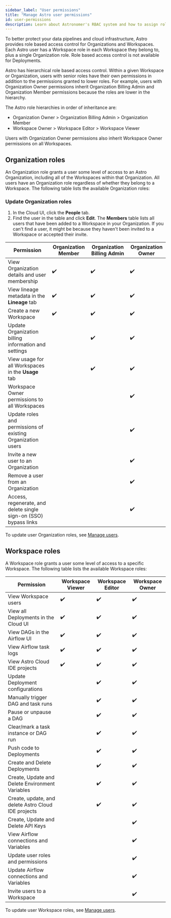 ```yaml
---
sidebar_label: "User permissions"
title: "Manage Astro user permissions"
id: user-permissions
description: Learn about Astronomer's RBAC system and how to assign roles to users.
---
```


To better protect your data pipelines and cloud infrastructure, Astro provides role based access control for Organizations and Workspaces. Each Astro user has a Workspace role in each Workspace they belong to, plus a single Organization role. Role based access control is not available for Deployments.

Astro has hierarchical role based access control. Within a given Workspace or Organization, users with senior roles have their own permissions in addition to the permissions granted to lower roles. For example, users with Organization Owner permissions inherit Organization Billing Admin and Organization Member permissions because the roles are lower in the hierarchy. 

The Astro role hierarchies in order of inheritance are: 

- Organization Owner > Organization Billing Admin > Organization Member 
- Workspace Owner > Workspace Editor > Workspace Viewer

Users with Organization Owner permissions also inherit Workspace Owner permissions on all Workspaces.

## Organization roles

An Organization role grants a user some level of access to an Astro Organization, including all of the Workspaces within that Organization. All users have an Organization role regardless of whether they belong to a Workspace. The following table lists the available Organization roles:

### Update Organization roles

1. In the Cloud UI, click the **People** tab.
2. Find the user in the table and click **Edit**. The **Members** table lists all users that have been added to a Workspace in your Organization. If you can't find a user, it might be because they haven't been invited to a Workspace or accepted their invite.

| Permission                                                       | **Organization Member** | **Organization Billing Admin** | **Organization Owner** |
| ---------------------------------------------------------------- | ----------------------- | ------------------------------ | ---------------------- |
| View Organization details and user membership                    | ✔️                       | ✔️                              | ✔️                      |
| View lineage metadata in the **Lineage** tab                     | ✔️                       | ✔️                              | ✔️                      |
| Create a new Workspace                                           | ✔️                       | ✔️                              | ✔️                      |
| Update Organization billing information and settings             |                         | ✔️                              | ✔️                      |
| View usage for all Workspaces in the **Usage** tab               |                         | ✔️                              | ✔️                      |
| Workspace Owner permissions to all Workspaces                    |                         |                                | ✔️                      |
| Update roles and permissions of existing Organization users      |                         |                                | ✔️                      |
| Invite a new user to an Organization                             |                         |                                | ✔️                      |
| Remove a user from an Organization                               |                         |                                | ✔️                      |
| Access, regenerate, and delete single sign-on (SSO) bypass links |                         |                                | ✔️                      |

To update user Organization roles, see [Manage users](add-user.md).

## Workspace roles

A Workspace role grants a user some level of access to a specific Workspace. The following table lists the available Workspace roles:

| Permission                                          | **Workspace Viewer** | **Workspace Editor** | **Workspace Owner** |
| --------------------------------------------------- | -------------------- | -------------------- | ------------------- |
| View Workspace users                                | ✔️                    | ✔️                    | ✔️                   |
| View all Deployments in the Cloud UI                | ✔️                    | ✔️                    | ✔️                   |
| View DAGs in the Airflow UI                         | ✔️                    | ✔️                    | ✔️                   |
| View Airflow task logs                              | ✔️                    | ✔️                    | ✔️                   |
| View Astro Cloud IDE projects                       | ✔️                    | ✔️                    | ✔️                   |
| Update Deployment configurations                    |                      | ✔️                    | ✔️                   |
| Manually trigger DAG and task runs                  |                      | ✔️                    | ✔️                   |
| Pause or unpause a DAG                              |                      | ✔️                    | ✔️                   |
| Clear/mark a task instance or DAG run               |                      | ✔️                    | ✔️                   |
| Push code to Deployments                            |                      | ✔️                    | ✔️                   |
| Create and Delete Deployments                       |                      | ✔️                    | ✔️                   |
| Create, Update and Delete Environment Variables     |                      | ✔️                    | ✔️                   |
| Create, update, and delete Astro Cloud IDE projects |                      | ✔️                    | ✔️                   |
| Create, Update and Delete API Keys                  |                      |                      | ✔️                   |
| View Airflow connections and Variables              |                      |                      | ✔️                   |
| Update user roles and permissions                   |                      |                      | ✔️                   |
| Update Airflow connections and Variables            |                      |                      | ✔️                   |
| Invite users to a Workspace                         |                      |                      | ✔️                   |

To update user Workspace roles, see [Manage users](add-user.md).
